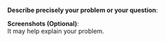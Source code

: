 <!-- This form is for question/help only.

+ If you want to report a bug, please use this form: 

https://github.com/IllIlIlIlI/h/issues/new?template=bug.md


+ If you want to request a feature or suggest an idea, please use this form: 

https://github.com/IllIlIlIlI/h/issues/new?template=feature.md

-->


**Describe precisely your problem or your question**:


**Screenshots (Optional)**:  <br>
It may help explain your problem.


